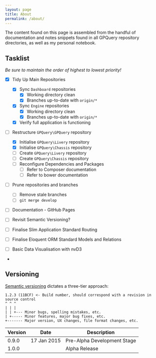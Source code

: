 ```yaml
---
layout: page
title: About
permalink: /about/
---
```


The content found on this page is assembled from the handful of documentation and notes snippets found in all GPQuery repository directories, as well as my personal notebook.

## Tasklist
*Be sure to maintain the order of highest to lowest priority!*

 - [x] Tidy Up Main Repositories
   - [x] Sync `Dashboard` repositories
     - [x] Working directory clean
     - [x] Branches up-to-date with `origin/*`
   - [x] Sync `Engine` repositories
     - [x] Working directory clean
     - [x] Branches up-to-date with `origin/*`
   - [x] Verify full application is functioning
   
 - [ ] Restructure `GPQuery\GPQuery` repository
   - [x] Initialise `GPQuery\Livery` repository
   - [x] Initialise `GPQuery\Chassis` repository
   - [ ] Create `GPQuery\Livery` repository
   - [ ] Create `GPQuery\Chassis` repository
   - [ ] Reconfigure Dependencies and Packages
     - [ ] Refer to Composer documentation
     - [ ] Refer to bower documentation
 - [ ] Prune repositories and branches
   - [ ] Remove stale branches
   - [ ] `git merge develop`
 - [ ] Documentation - GitHub Pages
 - [ ] Revisit Semantic Versioning?
    
 - [ ] Finalise Slim Application Standard Routing
 - [ ] Finalise Eloquent ORM Standard Models and Relations
 - [ ] Basic Data Visualisation with nvD3
 - 
 
## Versioning

[Semantic versioning](http://semver.org) dictates a three-tier approach:
```
1.2.3 (11BCF) <- Build number, should correspond with a revision in source control
^ ^ ^
| | |
| | +--- Minor bugs, spelling mistakes, etc.
| +----- Minor features, major bug fixes, etc.
+------- Major version, UX changes, file format changes, etc.
```

  Version | Date        | Description
 -------- | ----------- | ---------------------------
  0.9.0   | 17 Jan 2015 | Pre-Alpha Development Stage
  1.0.0   |             | Alpha Release

